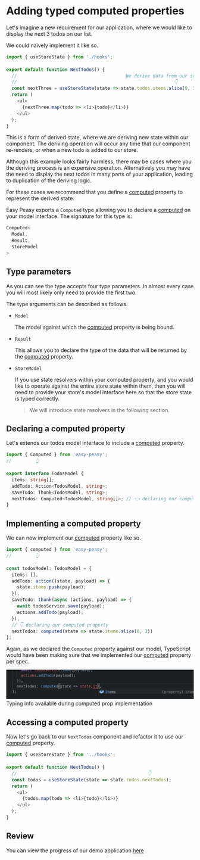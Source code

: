 # Adding typed computed properties

Let's imagine a new requirement for our application, where we would like to display the next 3 todos on our list.

We could naively implement it like so.

```typescript
import { useStoreState } from './hooks';

export default function NextTodos() {
  //                                         We derive data from our state
  //                                                           👇
  const nextThree = useStoreState(state => state.todos.items.slice(0, 3));
  return (
    <ul>
      {nextThree.map(todo => <li>{todo}</li>)}
    </ul>
  );
}
```

This is a form of derived state, where we are deriving new state within our component. The deriving operation will occur any time that our component re-renders, or when a new todo is added to our store.

Although this example looks fairly harmless, there may be cases where you the deriving process is an expensive operation. Alternatively you may have the need to display the next todos in many parts of your application, leading to duplication of the deriving logic.

For these cases we recommend that you define a [computed](/docs/api/computed.html) property to represent the derived state.

Easy Peasy exports a `Computed` type allowing you to declare a [computed](/docs/api/computed.html) on your model interface. The signature for this type is:

```typescript
Computed<
  Model,
  Result,
  StoreModel
>
```

## Type parameters

As you can see the type accepts four type parameters. In almost every case you will most likely only need to provide the first two.

The type arguments can be described as follows.

- `Model`

  The model against which the [computed](/docs/api/computed.html) property is being bound.

- `Result`

  This allows you to declare the type of the data that will be returned by the [computed](/docs/api/computed.html) property.

- `StoreModel`

  If you use state resolvers within your computed property, and you would like to operate against the entire store state within them, then you will need to provide your store's model interface here so that the store state is typed correctly.

  > We will introduce state resolvers in the following section.

## Declaring a computed property

Let's extends our todos model interface to include a [computed](/docs/api/computed.html) property.

```typescript
import { Computed } from 'easy-peasy';
//         👆

export interface TodosModel {
  items: string[];
  addTodo: Action<TodosModel, string>;
  saveTodo: Thunk<TodosModel, string>;
  nextTodos: Computed<TodosModel, string[]>; // 👈 declaring our computed property
}
```

## Implementing a computed property

We can now implement our [computed](/docs/api/computed.html) property like so.

```typescript
import { computed } from 'easy-peasy';
//         👆

const todosModel: TodosModel = {
  items: [],
  addTodo: action((state, payload) => {
    state.items.push(payload);
  }),
  saveTodo: thunk(async (actions, payload) => {
    await todosService.save(payload);
    actions.addTodo(payload);
  }),
  // 👇 declaring our computed property
  nextTodos: computed(state => state.items.slice(0, 3))
};
```

Again, as we declared the `Computed` property against our model, TypeScript would have been making sure that we implemented our [computed](/docs/api/computere.html) property per spec.

<div class="screenshot">
  <img src="../../assets/typescript-tutorial/typed-computed-imp.png" />
  <span class="caption">Typing info available during computed prop implementation</span>
</div>

## Accessing a computed property

Now let's go back to our `NextTodos` component and refactor it to use our [computed](/docs/api/computed.html) property.

```typescript
import { useStoreState } from '../hooks';

export default function NextTodos() {
  //                                                 👇
  const todos = useStoreState(state => state.todos.nextTodos);
  return (
    <ul>
      {todos.map(todo => <li>{todo}</li>)}
    </ul>
  );
}
```

## Review

You can view the progress of our demo application [here](https://codesandbox.io/s/easy-peasytypescript-tutorialtyped-computed-u4r39)
